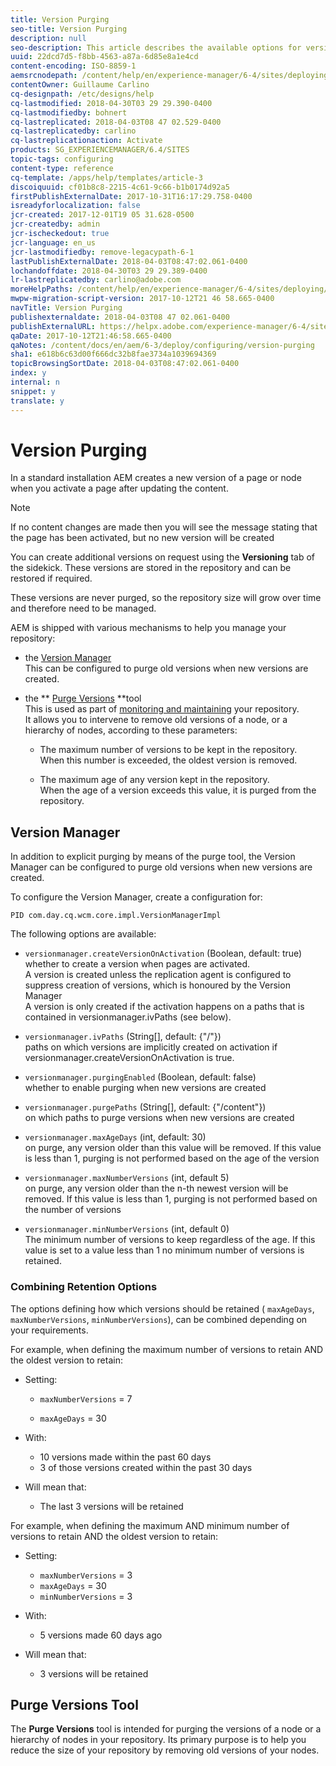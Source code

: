 ```yaml
---
title: Version Purging
seo-title: Version Purging
description: null
seo-description: This article describes the available options for version purging.
uuid: 22dcd7d5-f8bb-4563-a87a-6d85e8a1e4cd
content-encoding: ISO-8859-1
aemsrcnodepath: /content/help/en/experience-manager/6-4/sites/deploying/using/version-purging
contentOwner: Guillaume Carlino
cq-designpath: /etc/designs/help
cq-lastmodified: 2018-04-30T03 29 29.390-0400
cq-lastmodifiedby: bohnert
cq-lastreplicated: 2018-04-03T08 47 02.529-0400
cq-lastreplicatedby: carlino
cq-lastreplicationaction: Activate
products: SG_EXPERIENCEMANAGER/6.4/SITES
topic-tags: configuring
content-type: reference
cq-template: /apps/help/templates/article-3
discoiquuid: cf01b8c8-2215-4c61-9c66-b1b0174d92a5
firstPublishExternalDate: 2017-10-31T16:17:29.758-0400
isreadyforlocalization: false
jcr-created: 2017-12-01T19 05 31.628-0500
jcr-createdby: admin
jcr-ischeckedout: true
jcr-language: en_us
jcr-lastmodifiedby: remove-legacypath-6-1
lastPublishExternalDate: 2018-04-03T08:47:02.061-0400
lochandoffdate: 2018-04-30T03 29 29.389-0400
lr-lastreplicatedby: carlino@adobe.com
moreHelpPaths: /content/help/en/experience-manager/6-4/sites/deploying/morehelp/configuring;/content/help/en/experience-manager/6-4/sites/deploying/morehelp/configuring
mwpw-migration-script-version: 2017-10-12T21 46 58.665-0400
navTitle: Version Purging
publishexternaldate: 2018-04-03T08 47 02.061-0400
publishExternalURL: https://helpx.adobe.com/experience-manager/6-4/sites/deploying/using/version-purging.html
qaDate: 2017-10-12T21:46:58.665-0400
qaNotes: /content/docs/en/aem/6-3/deploy/configuring/version-purging
sha1: e618b6c63d00f666dc32b8fae3734a1039694369
topicBrowsingSortDate: 2018-04-03T08:47:02.061-0400
index: y
internal: n
snippet: y
translate: y
---
```


# Version Purging

In a standard installation AEM creates a new version of a page or node when you activate a page after updating the content.

>[!NOTE]
>
>If no content changes are made then you will see the message stating that the page has been activated, but no new version will be created

You can create additional versions on request using the **Versioning** tab of the sidekick. These versions are stored in the repository and can be restored if required.

These versions are never purged, so the repository size will grow over time and therefore need to be managed.

AEM is shipped with various mechanisms to help you manage your repository:

* the [Version Manager](#VersionManager)  
  This can be configured to purge old versions when new versions are created.

* the ** [Purge Versions](#PurgeVersionsTool) **tool  
  This is used as part of [monitoring and maintaining](monitoring-and-maintaining.md) your repository.  
  It allows you to intervene to remove old versions of a node, or a hierarchy of nodes, according to these parameters:

    * The maximum number of versions to be kept in the repository.  
      When this number is exceeded, the oldest version is removed.

    * The maximum age of any version kept in the repository.  
      When the age of a version exceeds this value, it is purged from the repository.

## Version Manager
In addition to explicit purging by means of the purge tool, the Version Manager can be configured to purge old versions when new versions are created.

To configure the Version Manager, create a configuration for:

`PID com.day.cq.wcm.core.impl.VersionManagerImpl`

The following options are available:

* `versionmanager.createVersionOnActivation` (Boolean, default: true)  
  whether to create a version when pages are activated.  
  A version is created unless the replication agent is configured to suppress creation of versions, which is honoured by the Version Manager  
  A version is only created if the activation happens on a paths that is contained in versionmanager.ivPaths (see below).

* `versionmanager.ivPaths` (String[], default: {"/"})  
  paths on which versions are implicitly created on activation if versionmanager.createVersionOnActivation is true.

* `versionmanager.purgingEnabled` (Boolean, default: false)  
  whether to enable purging when new versions are created

* `versionmanager.purgePaths` (String[], default: {"/content"})  
  on which paths to purge versions when new versions are created

* `versionmanager.maxAgeDays` (int, default: 30)  
  on purge, any version older than this value will be removed. If this value is less than 1, purging is not performed based on the age of the version

* `versionmanager.maxNumberVersions` (int, default 5)  
  on purge, any version older than the n-th newest version will be removed. If this value is less than 1, purging is not performed based on the number of versions

* `versionmanager.minNumberVersions` (int, default 0)  
  The minimum number of versions to keep regardless of the age. If this value is set to a value less than 1 no minimum number of versions is retained.

### Combining Retention Options
The options defining how which versions should be retained ( `maxAgeDays`, `maxNumberVersions`, `minNumberVersions`), can be combined depending on your requirements.

For example, when defining the maximum number of versions to retain AND the oldest version to retain:

* Setting:

    * `maxNumberVersions` = 7

    * `maxAgeDays` = 30

* With:

    * 10 versions made within the past 60 days
    * 3 of those versions created within the past 30 days

* Will mean that:

    * The last 3 versions will be retained

For example, when defining the maximum AND minimum number of versions to retain AND the oldest version to retain:

* Setting:

    * `maxNumberVersions` = 3 
    * `maxAgeDays` = 30 
    * `minNumberVersions` = 3

* With:

    * 5 versions made 60 days ago

* Will mean that:

    * 3 versions will be retained

## Purge Versions Tool
The **Purge Versions** tool is intended for purging the versions of a node or a hierarchy of nodes in your repository. Its primary purpose is to help you reduce the size of your repository by removing old versions of your nodes.
